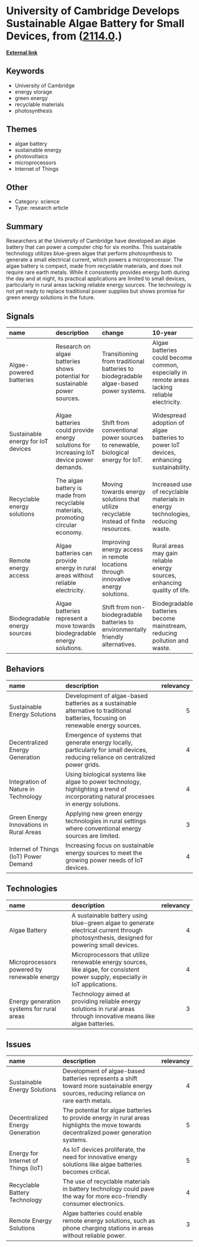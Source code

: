 # __University of Cambridge Develops Sustainable Algae Battery for Small Devices__, from ([2114.0](https://kghosh.substack.com/p/2114.0).)

__[External link](https://www.inverse.com/input/tech/algae-battery-power-computer-research)__



## Keywords

* University of Cambridge
* energy storage
* green energy
* recyclable materials
* photosynthesis

## Themes

* algae battery
* sustainable energy
* photovoltaics
* microprocessors
* Internet of Things

## Other

* Category: science
* Type: research article

## Summary

Researchers at the University of Cambridge have developed an algae battery that can power a computer chip for six months. This sustainable technology utilizes blue-green algae that perform photosynthesis to generate a small electrical current, which powers a microprocessor. The algae battery is compact, made from recyclable materials, and does not require rare earth metals. While it consistently provides energy both during the day and at night, its practical applications are limited to small devices, particularly in rural areas lacking reliable energy sources. The technology is not yet ready to replace traditional power supplies but shows promise for green energy solutions in the future.

## Signals

| name                               | description                                                                             | change                                                                               | 10-year                                                                                       | driving-force                                                                      |   relevancy |
|:-----------------------------------|:----------------------------------------------------------------------------------------|:-------------------------------------------------------------------------------------|:----------------------------------------------------------------------------------------------|:-----------------------------------------------------------------------------------|------------:|
| Algae-powered batteries            | Research on algae batteries shows potential for sustainable power sources.              | Transitioning from traditional batteries to biodegradable algae-based power systems. | Algae batteries could become common, especially in remote areas lacking reliable electricity. | The need for sustainable energy solutions in the face of environmental concerns.   |           4 |
| Sustainable energy for IoT devices | Algae batteries could provide energy solutions for increasing IoT device power demands. | Shift from conventional power sources to renewable, biological energy for IoT.       | Widespread adoption of algae batteries to power IoT devices, enhancing sustainability.        | The expanding Internet of Things requiring more sustainable energy sources.        |           5 |
| Recyclable energy solutions        | The algae battery is made from recyclable materials, promoting circular economy.        | Moving towards energy solutions that utilize recyclable instead of finite resources. | Increased use of recyclable materials in energy technologies, reducing waste.                 | A growing consumer and industry focus on sustainability and recycling initiatives. |           4 |
| Remote energy access               | Algae batteries can provide energy in rural areas without reliable electricity.         | Improving energy access in remote locations through innovative energy solutions.     | Rural areas may gain reliable energy sources, enhancing quality of life.                      | Efforts to improve energy equity and access in underserved regions.                |           4 |
| Biodegradable energy sources       | Algae batteries represent a move towards biodegradable energy solutions.                | Shift from non-biodegradable batteries to environmentally friendly alternatives.     | Biodegradable batteries become mainstream, reducing pollution and waste.                      | Rising awareness of environmental impact and demand for eco-friendly products.     |           5 |

## Behaviors

| name                                    | description                                                                                                                           |   relevancy |
|:----------------------------------------|:--------------------------------------------------------------------------------------------------------------------------------------|------------:|
| Sustainable Energy Solutions            | Development of algae-based batteries as a sustainable alternative to traditional batteries, focusing on renewable energy sources.     |           5 |
| Decentralized Energy Generation         | Emergence of systems that generate energy locally, particularly for small devices, reducing reliance on centralized power grids.      |           4 |
| Integration of Nature in Technology     | Using biological systems like algae to power technology, highlighting a trend of incorporating natural processes in energy solutions. |           4 |
| Green Energy Innovations in Rural Areas | Applying new green energy technologies in rural settings where conventional energy sources are limited.                               |           3 |
| Internet of Things (IoT) Power Demand   | Increasing focus on sustainable energy sources to meet the growing power needs of IoT devices.                                        |           4 |

## Technologies

| name                                        | description                                                                                                                              |   relevancy |
|:--------------------------------------------|:-----------------------------------------------------------------------------------------------------------------------------------------|------------:|
| Algae Battery                               | A sustainable battery using blue-green algae to generate electrical current through photosynthesis, designed for powering small devices. |           4 |
| Microprocessors powered by renewable energy | Microprocessors that utilize renewable energy sources, like algae, for consistent power supply, especially in IoT applications.          |           4 |
| Energy generation systems for rural areas   | Technology aimed at providing reliable energy solutions in rural areas through innovative means like algae batteries.                    |           3 |

## Issues

| name                                | description                                                                                                                             |   relevancy |
|:------------------------------------|:----------------------------------------------------------------------------------------------------------------------------------------|------------:|
| Sustainable Energy Solutions        | Development of algae-based batteries represents a shift toward more sustainable energy sources, reducing reliance on rare earth metals. |           4 |
| Decentralized Energy Generation     | The potential for algae batteries to provide energy in rural areas highlights the move towards decentralized power generation systems.  |           5 |
| Energy for Internet of Things (IoT) | As IoT devices proliferate, the need for innovative energy solutions like algae batteries becomes critical.                             |           5 |
| Recyclable Battery Technology       | The use of recyclable materials in battery technology could pave the way for more eco-friendly consumer electronics.                    |           4 |
| Remote Energy Solutions             | Algae batteries could enable remote energy solutions, such as phone charging stations in areas without reliable power.                  |           3 |